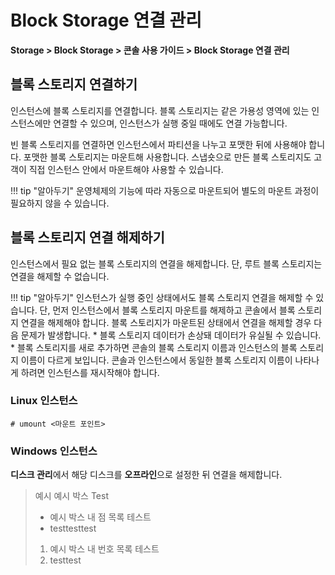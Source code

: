 <H1>Block Storage 연결 관리</H1>

**Storage > Block Storage > 콘솔 사용 가이드 > Block Storage 연결 관리**

<H2>블록 스토리지 연결하기</H2>

인스턴스에 블록 스토리지를 연결합니다. 블록 스토리지는 같은 가용성 영역에 있는 인스턴스에만 연결할 수 있으며, 인스턴스가 실행 중일 때에도 연결 가능합니다.

빈 블록 스토리지를 연결하면 인스턴스에서 파티션을 나누고 포맷한 뒤에 사용해야 합니다. 포맷한 블록 스토리지는 마운트해 사용합니다. 스냅숏으로 만든 블록 스토리지도 고객이 직접 인스턴스 안에서 마운트해야 사용할 수 있습니다.

!!! tip "알아두기"
    운영체제의 기능에 따라 자동으로 마운트되어 별도의 마운트 과정이 필요하지 않을 수 있습니다.

<H2>블록 스토리지 연결 해제하기</H2>

인스턴스에서 필요 없는 블록 스토리지의 연결을 해제합니다. 단, 루트 블록 스토리지는 연결을 해제할 수 없습니다.

!!! tip "알아두기"
    인스턴스가 실행 중인 상태에서도 블록 스토리지 연결을 해제할 수 있습니다. 단, 먼저 인스턴스에서 블록 스토리지 마운트를 해제하고 콘솔에서 블록 스토리지 연결을 해제해야 합니다. 블록 스토리지가 마운트된 상태에서 연결을 해제할 경우 다음 문제가 발생합니다.
    * 블록 스토리지 데이터가 손상돼 데이터가 유실될 수 있습니다.
    * 블록 스토리지를 새로 추가하면 콘솔의 블록 스토리지 이름과 인스턴스의 블록 스토리지 이름이 다르게 보입니다. 콘솔과 인스턴스에서 동일한 블록 스토리지 이름이 나타나게 하려면 인스턴스를 재시작해야 합니다.

<H3>Linux 인스턴스</H3>

```
# umount <마운트 포인트>
```

<H3>Windows 인스턴스</H3>

**디스크 관리**에서 해당 디스크를 **오프라인**으로 설정한 뒤 연결을 해제합니다.


> 예시
> 예시 박스 Test
> * 예시 박스 내 점 목록 테스트
> * testtesttest
> 1. 예시 박스 내 번호 목록 테스트
> 2. testtest 
